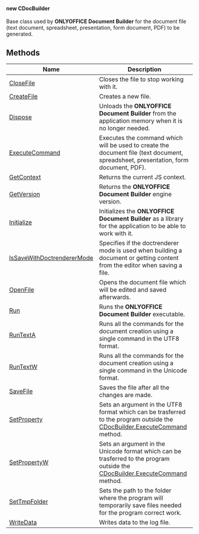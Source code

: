 #### new CDocBuilder

Base class used by **ONLYOFFICE Document Builder** for the document file (text document, spreadsheet, presentation, form document, PDF) to be generated.

## Methods

| Name                                                                                              | Description                                                                                                                                                                             |
| ------------------------------------------------------------------------------------------------- | --------------------------------------------------------------------------------------------------------------------------------------------------------------------------------------- |
| [CloseFile](/docbuilder/integrationapi/c/cdocbuilder/closefile)                                   | Closes the file to stop working with it.                                                                                                                                                |
| [CreateFile](/docbuilder/integrationapi/c/cdocbuilder/createfile)                                 | Creates a new file.                                                                                                                                                                     |
| [Dispose](/docbuilder/integrationapi/c/cdocbuilder/dispose)                                       | Unloads the **ONLYOFFICE Document Builder** from the application memory when it is no longer needed.                                                                                    |
| [ExecuteCommand](/docbuilder/integrationapi/c/cdocbuilder/executecommand)                         | Executes the command which will be used to create the document file (text document, spreadsheet, presentation, form document, PDF).                                                     |
| [GetContext](/docbuilder/integrationapi/c/cdocbuilder/getcontext)                                 | Returns the current JS context.                                                                                                                                                         |
| [GetVersion](/docbuilder/integrationapi/c/cdocbuilder/getversion)                                 | Returns the **ONLYOFFICE Document Builder** engine version.                                                                                                                             |
| [Initialize](/docbuilder/integrationapi/c/cdocbuilder/initialize)                                 | Initializes the **ONLYOFFICE Document Builder** as a library for the application to be able to work with it.                                                                            |
| [IsSaveWithDoctrendererMode](/docbuilder/integrationapi/c/cdocbuilder/issavewithdoctrenderermode) | Specifies if the doctrenderer mode is used when building a document or getting content from the editor when saving a file.                                                              |
| [OpenFile](/docbuilder/integrationapi/c/cdocbuilder/openfile)                                     | Opens the document file which will be edited and saved afterwards.                                                                                                                      |
| [Run](/docbuilder/integrationapi/c/cdocbuilder/run)                                               | Runs the **ONLYOFFICE Document Builder** executable.                                                                                                                                    |
| [RunTextA](/docbuilder/integrationapi/c/cdocbuilder/runtexta)                                     | Runs all the commands for the document creation using a single command in the UTF8 format.                                                                                              |
| [RunTextW](/docbuilder/integrationapi/c/cdocbuilder/runtextw)                                     | Runs all the commands for the document creation using a single command in the Unicode format.                                                                                           |
| [SaveFile](/docbuilder/integrationapi/c/cdocbuilder/savefile)                                     | Saves the file after all the changes are made.                                                                                                                                          |
| [SetProperty](/docbuilder/integrationapi/c/cdocbuilder/setproperty)                               | Sets an argument in the UTF8 format which can be trasferred to the program outside the [CDocBuilder.ExecuteCommand](/docbuilder/integrationapi/c/cdocbuilder/executecommand) method.    |
| [SetPropertyW](/docbuilder/integrationapi/c/cdocbuilder/setpropertyw)                             | Sets an argument in the Unicode format which can be trasferred to the program outside the [CDocBuilder.ExecuteCommand](/docbuilder/integrationapi/c/cdocbuilder/executecommand) method. |
| [SetTmpFolder](/docbuilder/integrationapi/c/cdocbuilder/settmpfolder)                             | Sets the path to the folder where the program will temporarily save files needed for the program correct work.                                                                          |
| [WriteData](/docbuilder/integrationapi/c/cdocbuilder/writedata)                                   | Writes data to the log file.                                                                                                                                                            |
